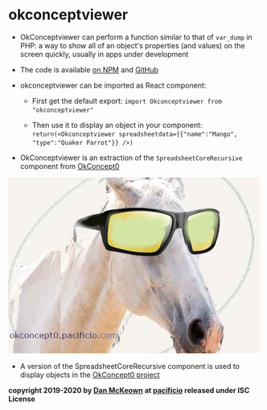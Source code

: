 # okconceptviewer

* OkConceptviewer can perform a function similar to that of `var_dump` in PHP: a way to show all of an object's properties (and values) on the screen quickly, usually in apps under development

* The code is available [on NPM](https://www.npmjs.org/package/okconceptviewer) and [GitHub](https://github.com/pacificpelican/okviewer)

* okconceptviewer can be imported as React component: 

  * First get the default export: `import Okconceptviewer from "okconceptviewer"`

  * Then use it to display an object in your component: `return(<Okconceptviewer spreadsheetdata={{"name":"Mango", "type":"Quaker Parrot"}} />)`

* OkConceptviewer is an extraction of the `SpreadsheetCoreRecursive` component from [OkConcept0](https://okconcept0.pacificio.com)

![okcconcept0 logo with horse with sunglasses on](./okConcept0LogoMiniWhiteHorse.jpg)

* A version of the SpreadsheetCoreRecursive component is used to display objects in the [OkConcept0 project](https://github.com/pacificpelican/okconcept0)

[npm-badge]: https://img.shields.io/npm/v/npm-package.png?style=flat-square
[npm]: https://www.npmjs.org/package/okconceptviewer

**copyright 2019-2020 by [Dan McKeown](https://danmckeown.info) at [pacificio](https://pacificio.com) released under ISC License**
